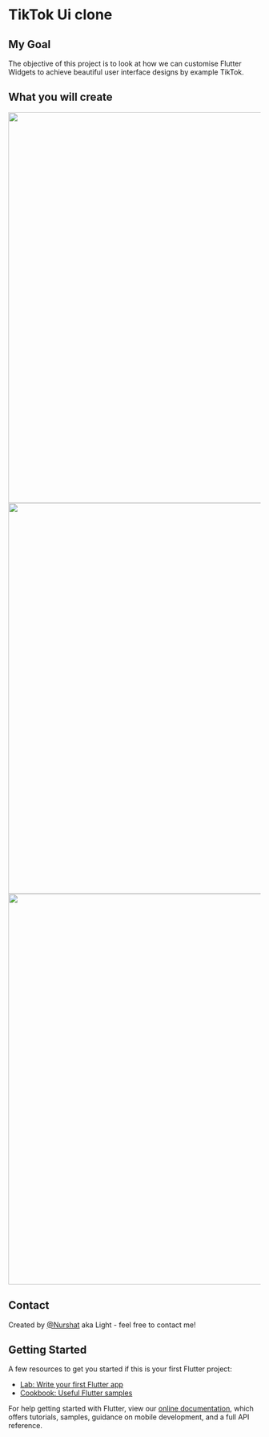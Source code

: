 # TikTok Ui clone

## My Goal

The objective of this project is to look at how we can customise Flutter Widgets to achieve beautiful user interface designs by example TikTok.

## What you will create

<img src="home.gif" with="360" height="780"> <img src="discover.gif" with="360" height="780">
<img src="inbox_and_profile.gif" with="360" height="780">

## Contact
Created by [@Nurshat](https://www.upwork.com/freelancers/~01e2f995d8f7838143) aka Light - feel free to contact me!

## Getting Started
A few resources to get you started if this is your first Flutter project:

- [Lab: Write your first Flutter app](https://flutter.dev/docs/get-started/codelab)
- [Cookbook: Useful Flutter samples](https://flutter.dev/docs/cookbook)

For help getting started with Flutter, view our
[online documentation](https://flutter.dev/docs), which offers tutorials,
samples, guidance on mobile development, and a full API reference.
